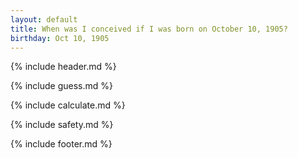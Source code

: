 ```yaml
---
layout: default
title: When was I conceived if I was born on October 10, 1905?
birthday: Oct 10, 1905
---
```


{% include header.md %}

{% include guess.md %}

{% include calculate.md %}

{% include safety.md %}

{% include footer.md %}



